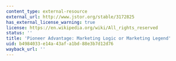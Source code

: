 ```yaml
---
content_type: external-resource
external_url: http://www.jstor.org/stable/3172825
has_external_license_warning: true
license: https://en.wikipedia.org/wiki/All_rights_reserved
status: ''
title: 'Pioneer Advantage: Marketing Logic or Marketing Legend'
uid: b4984033-e14a-43af-a1bd-88e3b7d12d76
wayback_url: ''
---
```

